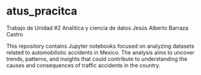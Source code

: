 # atus_pracitca
Trabajo de Unidad #2 Analitica y ciencia de datos Jesús Alberto Barraza Castro
  

This repository contains Jupyter notebooks focused on analyzing datasets related to automobilistic accidents in Mexico. The analysis aims to uncover trends, patterns, and insights that could contribute to understanding the causes and consequences of traffic accidents in the country.


